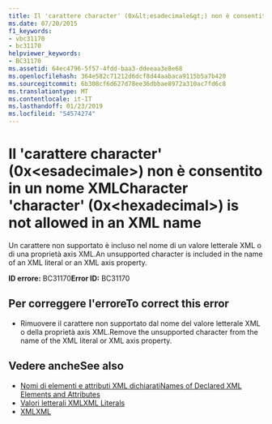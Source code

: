 ```yaml
---
title: Il 'carattere character' (0x&lt;esadecimale&gt;) non è consentito in un nome XML
ms.date: 07/20/2015
f1_keywords:
- vbc31170
- bc31170
helpviewer_keywords:
- BC31170
ms.assetid: 64ec4796-5f57-4fdd-baa3-ddeeaa3e8e68
ms.openlocfilehash: 364e582c71212d6dcf8d44aabaca9115b5a7b420
ms.sourcegitcommit: 6b308cf6d627d78ee36dbbae8972a310ac7fd6c8
ms.translationtype: MT
ms.contentlocale: it-IT
ms.lasthandoff: 01/23/2019
ms.locfileid: "54574274"
---
```

# <a name="character-character-0xlthexadecimalgt-is-not-allowed-in-an-xml-name"></a><span data-ttu-id="6dae8-102">Il 'carattere character' (0x&lt;esadecimale&gt;) non è consentito in un nome XML</span><span class="sxs-lookup"><span data-stu-id="6dae8-102">Character 'character' (0x&lt;hexadecimal&gt;) is not allowed in an XML name</span></span>
<span data-ttu-id="6dae8-103">Un carattere non supportato è incluso nel nome di un valore letterale XML o di una proprietà axis XML.</span><span class="sxs-lookup"><span data-stu-id="6dae8-103">An unsupported character is included in the name of an XML literal or an XML axis property.</span></span>  
  
 <span data-ttu-id="6dae8-104">**ID errore:** BC31170</span><span class="sxs-lookup"><span data-stu-id="6dae8-104">**Error ID:** BC31170</span></span>  
  
## <a name="to-correct-this-error"></a><span data-ttu-id="6dae8-105">Per correggere l'errore</span><span class="sxs-lookup"><span data-stu-id="6dae8-105">To correct this error</span></span>  
  
-   <span data-ttu-id="6dae8-106">Rimuovere il carattere non supportato dal nome del valore letterale XML o della proprietà axis XML.</span><span class="sxs-lookup"><span data-stu-id="6dae8-106">Remove the unsupported character from the name of the XML literal or XML axis property.</span></span>  
  
## <a name="see-also"></a><span data-ttu-id="6dae8-107">Vedere anche</span><span class="sxs-lookup"><span data-stu-id="6dae8-107">See also</span></span>
- [<span data-ttu-id="6dae8-108">Nomi di elementi e attributi XML dichiarati</span><span class="sxs-lookup"><span data-stu-id="6dae8-108">Names of Declared XML Elements and Attributes</span></span>](../../visual-basic/programming-guide/language-features/xml/names-of-declared-xml-elements-and-attributes.md)
- [<span data-ttu-id="6dae8-109">Valori letterali XML</span><span class="sxs-lookup"><span data-stu-id="6dae8-109">XML Literals</span></span>](../../visual-basic/language-reference/xml-literals/index.md)
- [<span data-ttu-id="6dae8-110">XML</span><span class="sxs-lookup"><span data-stu-id="6dae8-110">XML</span></span>](../../visual-basic/programming-guide/language-features/xml/index.md)
